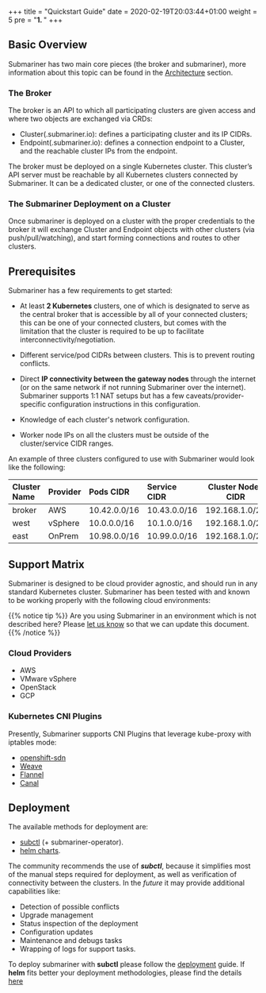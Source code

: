 +++
title = "Quickstart Guide"
date = 2020-02-19T20:03:44+01:00
weight = 5
pre = "<b>1. </b>"
+++

## Basic Overview

Submariner has two main core pieces (the broker and submariner), more information about 
this topic can be found in the [Architecture](../architecture) section.

### The Broker
The broker is an API to which all participating clusters are given access and where two objects are exchanged via CRDs:
* Cluster(.submariner.io): defines a participating cluster and its IP CIDRs.
* Endpoint(.submariner.io): defines a connection endpoint to a Cluster, and the reachable cluster IPs from the endpoint.

The broker must be deployed on a single Kubernetes cluster. This cluster’s API server must be reachable by all Kubernetes clusters connected by Submariner. It can be a dedicated cluster, or one of the connected clusters.

### The Submariner Deployment on a Cluster
Once submariner is deployed on a cluster with the proper credentials to the broker it will exchange Cluster and Endpoint objects with other clusters (via push/pull/watching), and start forming connections and routes to other clusters.


## Prerequisites

Submariner has a few requirements to get started:

- At least **2 Kubernetes** clusters, one of which is designated to serve as the central broker that is accessible by all of your connected clusters; this can be one of your connected clusters, but comes with the limitation that the cluster is required to be up to facilitate interconnectivity/negotiation.

- Different service/pod CIDRs between clusters. This is to prevent routing conflicts.
<!-- This is not true yet, but eventually will be: (as well as different Kubernetes DNS suffixes).
-->
- Direct **IP connectivity between the gateway nodes** through the internet (or on the same network if not running Submariner over the internet). Submariner supports 1:1 NAT setups but has a few caveats/provider-specific configuration instructions in this configuration.<!--TODO: add section explaining nat -->

- Knowledge of each cluster's network configuration.

- Worker node IPs on all the clusters must be outside of the cluster/service CIDR ranges.

An example of three clusters configured to use with Submariner would look like the following:

| Cluster Name | Provider | Pods CIDR    | Service CIDR | Cluster Nodes CIDR |
|:-------------|:---------|:-------------|:-------------|--------------------|
| broker       | AWS      | 10.42.0.0/16 | 10.43.0.0/16 | 192.168.1.0/24     |
| west         | vSphere  | 10.0.0.0/16  | 10.1.0.0/16  | 192.168.1.0/24     |
| east         | OnPrem   | 10.98.0.0/16 | 10.99.0.0/16 | 192.168.1.0/24     |



## Support Matrix

Submariner is designed to be cloud provider agnostic, and should run in any standard Kubernetes cluster. Submariner has been tested with and known to be working properly with the following cloud environments:

{{% notice tip %}}
Are you using Submariner in an environment which is not described here? Please [let us know](../contributing/website) so that we can update this document. 
{{% /notice %}}

### Cloud Providers

* AWS
* VMware vSphere
* OpenStack
* GCP

### Kubernetes CNI Plugins

Presently, Submariner supports CNI Plugins that leverage kube-proxy with iptables mode:

* [openshift-sdn](https://github.com/openshift/sdn)
* [Weave](https://github.com/weaveworks/weave)
* [Flannel](https://github.com/coreos/flannel)
* [Canal](https://docs.projectcalico.org/getting-started/kubernetes/flannel/flannel)


## Deployment

The available methods for deployment are:
* [subctl](../deployment) (+ submariner-operator).
* [helm charts](../deployment/helm).
  
  
The community recommends the use of **_subctl_**, because it simplifies most of the
manual steps required for deployment, as well as verification of connectivity between the clusters. In the _future_ it may provide additional capabilities like:

* Detection of possible conflicts
* Upgrade management
* Status inspection of the deployment
* Configuration updates
* Maintenance and debugs tasks
* Wrapping of logs for support tasks.


To deploy submariner with **subctl** please follow the [deployment](../deployment) guide.
If **helm** fits better your deployment methodologies, please find the details [here](../deployment/helm)
